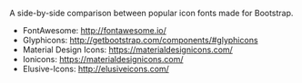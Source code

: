 A side-by-side comparison between popular icon fonts made for Bootstrap.

* FontAwesome: http://fontawesome.io/
* Glyphicons: http://getbootstrap.com/components/#glyphicons
* Material Design Icons: https://materialdesignicons.com/
* Ionicons: https://materialdesignicons.com/
* Elusive-Icons: http://elusiveicons.com/
